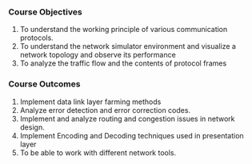 ### Course Objectives


  1. To understand the working principle of various communication protocols.
  2. To understand the network simulator environment and visualize a network topology and
      observe its performance
  3. To analyze the traffic flow and the contents of protocol frames
  
  
### Course Outcomes


  1. Implement data link layer farming methods
  2. Analyze error detection and error correction codes.
  3. Implement and analyze routing and congestion issues in network design.
  4. Implement Encoding and Decoding techniques used in presentation layer
  5. To be able to work with different network tools.



